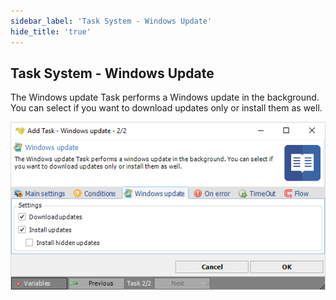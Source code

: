 ```yaml
---
sidebar_label: 'Task System - Windows Update'
hide_title: 'true'
---
```


## Task System - Windows Update

The Windows update Task performs a Windows update in the background. You can select if you want to download updates only or install them as well.
 
 ![](../../../../../static/img/tasksystemwindowsupdate.png)
 